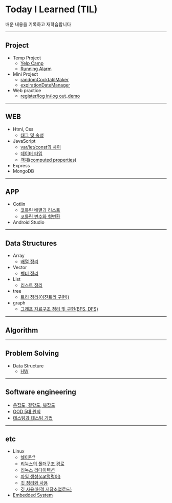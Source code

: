 # Today I Learned (TIL)
배운 내용을 기록하고 재학습합니다

--------------------
## Project
  + Temp Project
    + [Yelp Camp](https://github.com/fkthfvk112/YelpCamp/tree/main)
    + [Running Alarm](https://github.com/fkthfvk112/embedded_system/tree/main/TempProject)
  + Mini Project
    + [randomCocktatilMaker](https://github.com/fkthfvk112/randomCocktatilMaker)
    + [expirationDateManager](https://github.com/fkthfvk112/expirationDateManager)
  + Web practice
    + [register/log in/log out_demo](https://github.com/fkthfvk112/WEB_Practice/tree/main/hashPractice)
---------------------
## WEB
+ Html, Css
  + [태그 및 속성](https://doompa.tistory.com/170)
+ JavaScript
  + [var/let/const의 차이](https://doompa.tistory.com/288)
  + [데이터 타입](https://doompa.tistory.com/290)
  + [객체(computed properties)](https://doompa.tistory.com/291)
+ Express
+ MongoDB
---------------------
## APP
+ Cotlin
  + [코틀린 배열과 리스트](https://doompa.tistory.com/267?category=1018988)
  + [코틀린 변수와 형변환](https://doompa.tistory.com/266)
+ Android Studio

------------------------
## Data Structures
+ Array
  + [배열 정리](https://doompa.tistory.com/283?category=979915)
+ Vector
  + [벡터 정리](https://doompa.tistory.com/286?category=979915)
+ List
  + [리스트 정리](https://doompa.tistory.com/287)
+ tree
  + [트리 정리(이진트리 구현))](https://doompa.tistory.com/293)
+ graph
  + [그래프 자료구조 정리 및 구현(BFS, DFS)](https://doompa.tistory.com/296)
------------------------
## Algorithm 
------------------------
## Problem Solving
+ Data Structure
  + [HW](https://github.com/fkthfvk112/C-_hw)
-----------------------
## Software engineering
  + [응집도, 결합도, 복잡도](https://doompa.tistory.com/302)
  + [OOD 5대 원칙](https://doompa.tistory.com/303)
  + [테스팅과 테스팅 기법](https://doompa.tistory.com/297)
-----------------------
## etc
+ Linux
  + [쉘이란?](https://doompa.tistory.com/259)
  + [리눅스의 폴더구조 경로](https://doompa.tistory.com/261)
  + [리눅스 리다이렉션](https://doompa.tistory.com/258)
  + [파일 생성(cat명령어)](https://doompa.tistory.com/260)
  + [깃 정리와 사용](https://doompa.tistory.com/269)
  + [깃 사용(원격 저장소업로드)](https://doompa.tistory.com/292)
+ [Embedded System](https://github.com/fkthfvk112/embedded_system)
  
